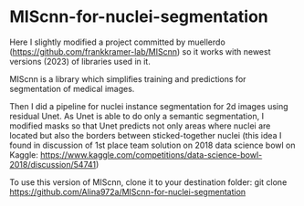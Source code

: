 # MIScnn-for-nuclei-segmentation
Here I slightly modified a project committed by muellerdo (https://github.com/frankkramer-lab/MIScnn) so it works with newest versions (2023) of libraries used in it. 

MIScnn is a library which simplifies training and predictions for segmentation of medical images.

Then I did a pipeline for nuclei instance segmentation for 2d images using residual Unet. As Unet is able to do only a semantic segmentation, I modified masks so that Unet predicts not only areas where nuclei are located but also the borders between sticked-together nuclei (this idea I found in discussion of 1st place team solution on 2018 data science bowl on Kaggle: https://www.kaggle.com/competitions/data-science-bowl-2018/discussion/54741)

To use this version of MIScnn, clone it to your destination folder:
git clone https://github.com/Alina972a/MIScnn-for-nuclei-segmentation
